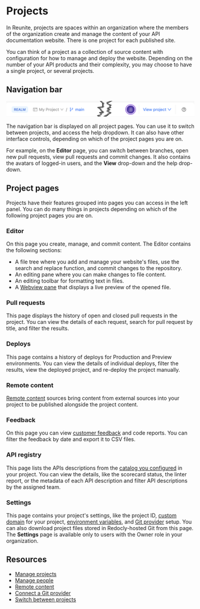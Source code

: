 # Projects

In Reunite, projects are spaces within an organization where the members of the organization create and manage the content of your API documentation website. There is one project for each published site.

You can think of a project as a collection of source content with configuration for how to manage and deploy the website. Depending on the number of your API products and their complexity, you may choose to have a single project, or several projects.

## Navigation bar

![A partial view of the navigation bar as it appears on the Editor page.](../images/reunite-editor-navbar.png)

The navigation bar is displayed on all project pages. You can use it to switch between projects, and access the help dropdown. It can also have other interface controls, depending on which of the project pages you are on.

For example, on the **Editor** page, you can switch between branches, open new pull requests, view pull requests and commit changes. It also contains the avatars of logged-in users, and the **View** drop-down and the help drop-down.

## Project pages

Projects have their features grouped into pages you can access in the left panel. You can do many things in projects depending on which of the following project pages you are on.

### Editor

On this page you create, manage, and commit content. The Editor contains the following sections:

* A file tree where you add and manage your website's files, use the search and replace function, and commit changes to the repository.
* An editing pane where you can make changes to file content.
* An editing toolbar for formatting text in files.
* A [Webview pane](./use-webview.md) that displays a live preview of the opened file.

### Pull requests

This page displays the history of open and closed pull requests in the project. You can view the details of each request, search for pull request by title, and filter the results.

### Deploys

This page contains a history of deploys for Production and Preview environments. You can view the details of individual deploys, filter the results, view the deployed project, and re-deploy the project manually.

### Remote content

[Remote content](./remote-content/index.md) sources bring content from external sources into your project to be published alongside the project content.

### Feedback

On this page you can view [customer feedback](../../config/feedback.md) and code reports. You can filter the feedback by date and export it to CSV files.

### API registry

This page lists the APIs descriptions from the [catalog you configured](../../config/catalog-classic.md) in your project.
You can view the details, like the scorecard status, the linter report, or the metadata of each API description and filter API descriptions by the assigned team.

### Settings

This page contains your project's settings, like the project ID, [custom domain](./custom-domain.md) for your project, [environment variables](./env-variables.md), and [Git provider](./connect-git/connect-git-provider.md) setup.
You can also download project files stored in Redocly-hosted Git from this page.
The **Settings** page is available only to users with the Owner role in your organization.

## Resources

* [Manage projects](./manage-projects.md)
* [Manage people](../organization/manage-people.md)
* [Remote content](./remote-content/index.md)
* [Connect a Git provider](./connect-git/connect-git-provider.md)
* [Switch between projects](./switch-between-projects.md)
